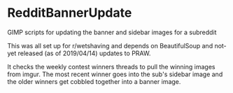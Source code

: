 # RedditBannerUpdate
GIMP scripts for updating the banner and sidebar images for a subreddit

This was all set up for r/wetshaving and depends on BeautifulSoup and not-yet released (as of 2019/04/14) updates to PRAW.

It checks the weekly contest winners threads to pull the winning images from imgur.  The most recent winner goes into the sub's sidebar image and the older winners get cobbled together into a banner image.
